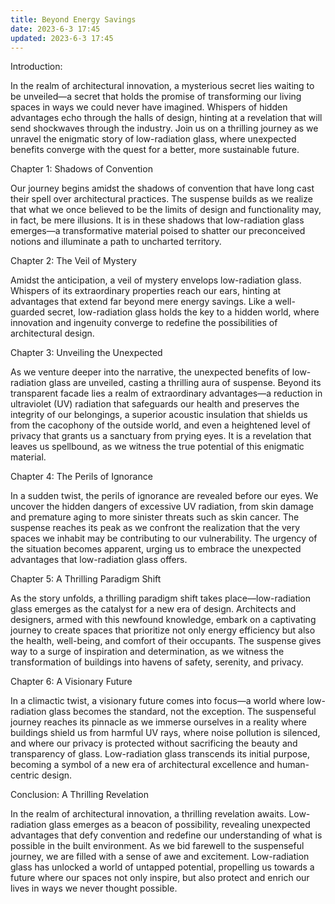```yaml
---
title: Beyond Energy Savings
date: 2023-6-3 17:45
updated: 2023-6-3 17:45
---
```

Introduction:

In the realm of architectural innovation, a mysterious secret lies waiting to be unveiled—a secret that holds the promise of transforming our living spaces in ways we could never have imagined. Whispers of hidden advantages echo through the halls of design, hinting at a revelation that will send shockwaves through the industry. Join us on a thrilling journey as we unravel the enigmatic story of low-radiation glass, where unexpected benefits converge with the quest for a better, more sustainable future.

Chapter 1: Shadows of Convention

Our journey begins amidst the shadows of convention that have long cast their spell over architectural practices. The suspense builds as we realize that what we once believed to be the limits of design and functionality may, in fact, be mere illusions. It is in these shadows that low-radiation glass emerges—a transformative material poised to shatter our preconceived notions and illuminate a path to uncharted territory.

Chapter 2: The Veil of Mystery

Amidst the anticipation, a veil of mystery envelops low-radiation glass. Whispers of its extraordinary properties reach our ears, hinting at advantages that extend far beyond mere energy savings. Like a well-guarded secret, low-radiation glass holds the key to a hidden world, where innovation and ingenuity converge to redefine the possibilities of architectural design.

Chapter 3: Unveiling the Unexpected

As we venture deeper into the narrative, the unexpected benefits of low-radiation glass are unveiled, casting a thrilling aura of suspense. Beyond its transparent facade lies a realm of extraordinary advantages—a reduction in ultraviolet (UV) radiation that safeguards our health and preserves the integrity of our belongings, a superior acoustic insulation that shields us from the cacophony of the outside world, and even a heightened level of privacy that grants us a sanctuary from prying eyes. It is a revelation that leaves us spellbound, as we witness the true potential of this enigmatic material.

Chapter 4: The Perils of Ignorance

In a sudden twist, the perils of ignorance are revealed before our eyes. We uncover the hidden dangers of excessive UV radiation, from skin damage and premature aging to more sinister threats such as skin cancer. The suspense reaches its peak as we confront the realization that the very spaces we inhabit may be contributing to our vulnerability. The urgency of the situation becomes apparent, urging us to embrace the unexpected advantages that low-radiation glass offers.

Chapter 5: A Thrilling Paradigm Shift

As the story unfolds, a thrilling paradigm shift takes place—low-radiation glass emerges as the catalyst for a new era of design. Architects and designers, armed with this newfound knowledge, embark on a captivating journey to create spaces that prioritize not only energy efficiency but also the health, well-being, and comfort of their occupants. The suspense gives way to a surge of inspiration and determination, as we witness the transformation of buildings into havens of safety, serenity, and privacy.

Chapter 6: A Visionary Future

In a climactic twist, a visionary future comes into focus—a world where low-radiation glass becomes the standard, not the exception. The suspenseful journey reaches its pinnacle as we immerse ourselves in a reality where buildings shield us from harmful UV rays, where noise pollution is silenced, and where our privacy is protected without sacrificing the beauty and transparency of glass. Low-radiation glass transcends its initial purpose, becoming a symbol of a new era of architectural excellence and human-centric design.

Conclusion: A Thrilling Revelation

In the realm of architectural innovation, a thrilling revelation awaits. Low-radiation glass emerges as a beacon of possibility, revealing unexpected advantages that defy convention and redefine our understanding of what is possible in the built environment. As we bid farewell to the suspenseful journey, we are filled with a sense of awe and excitement. Low-radiation glass has unlocked a world of untapped potential, propelling us towards a future where our spaces not only inspire, but also protect and enrich our lives in ways we never thought possible.